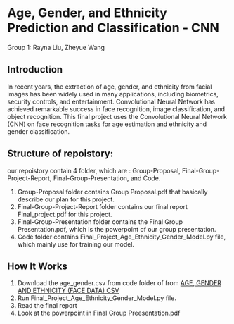 # Age, Gender, and Ethnicity Prediction and Classification - CNN
Group 1: Rayna Liu, Zheyue Wang
## Introduction
In recent years, the extraction of age, gender, and ethnicity from facial images has
been widely used in many applications, including biometrics, security controls, and
entertainment. Convolutional Neural Network has achieved remarkable success in
face recognition, image classification, and object recognition. This final project uses
the Convolutional Neural Network (CNN) on face recognition tasks for age estimation
and ethnicity and gender classification. 

## Structure of repoistory:
our repoistory contain 4 folder, which are : Group-Proposal, Final-Group-Project-Report, Final-Group-Presentation, and Code.
1. Group-Proposal folder contains Group Proposal.pdf that basically describe our plan for this project.
2. Final-Group-Project-Report folder contains our final report Final_project.pdf for this project.
3. Final-Group-Presentation folder contains the Final Group Presentation.pdf, which is the powerpoint of our group presentation.
4. Code folder contains Final_Project_Age_Ethnicity_Gender_Model.py file, which mainly use for training our model.

## How It Works
 1. Download the age_gender.csv from code folder of from [AGE, GENDER AND ETHNICITY (FACE DATA) CSV](https://www.kaggle.com/nipunarora8/age-gender-and-ethnicity-face-data-csv)
 2. Run Final_Project_Age_Ethnicity_Gender_Model.py file.
 3. Read the final report 
 4. Look at the powerpoint in Final Group Preesentation.pdf
 
